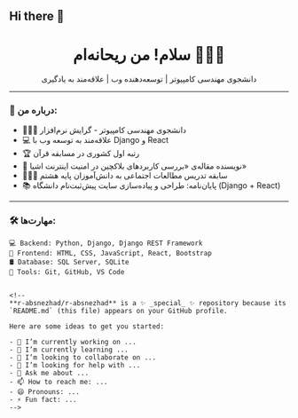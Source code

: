 ## Hi there 👋
<div align="center">
  <h1>سلام! من ریحانه‌ام 👩🏻‍💻</h1>
  <p>دانشجوی مهندسی کامپیوتر | توسعه‌دهنده وب | علاقه‌مند به یادگیری</p>
</div>

---

### 🧠 درباره من:

- 👩🏻‍🎓 دانشجوی مهندسی کامپیوتر - گرایش نرم‌افزار  
- 💻 علاقه‌مند به توسعه وب با Django و React  
- 🏆 رتبه اول کشوری در مسابقه قرآن  
- 🧾 نویسنده مقاله‌ی «بررسی کاربردهای بلاکچین در امنیت اینترنت اشیا»  
- 👩🏻‍🏫 سابقه تدریس مطالعات اجتماعی به دانش‌آموزان پایه هشتم  
- 📚 پایان‌نامه: طراحی و پیاده‌سازی سایت پیش‌ثبت‌نام دانشگاه (Django + React)

---

### 🛠️ مهارت‌ها:

```plaintext
💻 Backend: Python, Django, Django REST Framework
🎨 Frontend: HTML, CSS, JavaScript, React, Bootstrap
🛢️ Database: SQL Server, SQLite
🧰 Tools: Git, GitHub, VS Code


<!--
**r-absnezhad/r-absnezhad** is a ✨ _special_ ✨ repository because its `README.md` (this file) appears on your GitHub profile.

Here are some ideas to get you started:

- 🔭 I’m currently working on ...
- 🌱 I’m currently learning ...
- 👯 I’m looking to collaborate on ...
- 🤔 I’m looking for help with ...
- 💬 Ask me about ...
- 📫 How to reach me: ...
- 😄 Pronouns: ...
- ⚡ Fun fact: ...
-->
